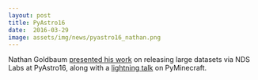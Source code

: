 ```yaml
---
layout: post
title: PyAstro16
date:  2016-03-29
image: assets/img/news/pyastro16_nathan.png
---
```


Nathan Goldbaum <a href="https://www.youtube.com/watch?v=zb0HBu3IhbU">presented his work</a> on releasing large datasets via NDS Labs at PyAstro16, along with a <a href="https://youtu.be/nzr2vMQqiug?t=5m46s">lightning talk</a> on PyMinecraft.
